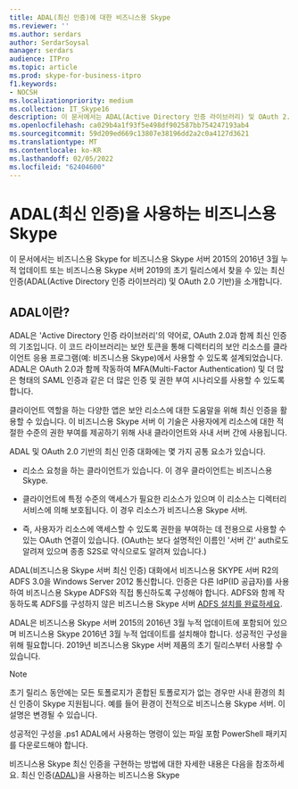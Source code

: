 ```yaml
---
title: ADAL(최신 인증)에 대한 비즈니스용 Skype
ms.reviewer: ''
ms.author: serdars
author: SerdarSoysal
manager: serdars
audience: ITPro
ms.topic: article
ms.prod: skype-for-business-itpro
f1.keywords:
- NOCSH
ms.localizationpriority: medium
ms.collection: IT_Skype16
description: 이 문서에서는 ADAL(Active Directory 인증 라이브러리) 및 OAuth 2.0 기반의 최신 인증에 대해 설명합니다.
ms.openlocfilehash: ca029b4a1f93f5e498df902587bb754247193ab4
ms.sourcegitcommit: 59d209ed669c13807e38196dd2a2c0a4127d3621
ms.translationtype: MT
ms.contentlocale: ko-KR
ms.lasthandoff: 02/05/2022
ms.locfileid: "62404600"
---
```

# <a name="how-to-use-modern-authentication-adal-with-skype-for-business"></a>ADAL(최신 인증)을 사용하는 비즈니스용 Skype
 
이 문서에서는 비즈니스용 Skype for 비즈니스용 Skype 서버 2015의 2016년 3월 누적 업데이트 또는 비즈니스용 Skype 서버 2019의 초기 릴리스에서 찾을 수 있는 최신 인증(ADAL(Active Directory 인증 라이브러리) 및 OAuth 2.0 기반)을 소개합니다.
  
## <a name="what-is-adal"></a>ADAL이란?

ADAL은 'Active Directory 인증 라이브러리'의 약어로, OAuth 2.0과 함께 최신 인증의 기조입니다. 이 코드 라이브러리는 보안 토큰을 통해 디렉터리의 보안 리소스를 클라이언트 응용 프로그램(예: 비즈니스용 Skype)에서 사용할 수 있도록 설계되었습니다. ADAL은 OAuth 2.0과 함께 작동하여 MFA(Multi-Factor Authentication) 및 더 많은 형태의 SAML 인증과 같은 더 많은 인증 및 권한 부여 시나리오를 사용할 수 있도록 합니다.
  
클라이언트 역할을 하는 다양한 앱은 보안 리소스에 대한 도움말을 위해 최신 인증을 활용할 수 있습니다. 이 비즈니스용 Skype 서버 이 기술은 사용자에게 리소스에 대한 적절한 수준의 권한 부여를 제공하기 위해 사내 클라이언트와 사내 서버 간에 사용됩니다.
  
ADAL 및 OAuth 2.0 기반의 최신 인증 대화에는 몇 가지 공통 요소가 있습니다.
  
- 리소스 요청을 하는 클라이언트가 있습니다. 이 경우 클라이언트는 비즈니스용 Skype.
    
- 클라이언트에 특정 수준의 액세스가 필요한 리소스가 있으며 이 리소스는 디렉터리 서비스에 의해 보호됩니다. 이 경우 리소스가 비즈니스용 Skype 서버.
    
- 즉, 사용자가 리소스에 액세스할 수 있도록 권한을 부여하는 데 전용으로 사용할 수 있는 OAuth 연결이 있습니다. (OAuth는 보다 설명적인 이름인 '서버 간' auth로도 알려져 있으며 종종 S2S로 약식으로도 알려져 있습니다.)
    
ADAL(비즈니스용 Skype 서버 최신 인증) 대화에서 비즈니스용 SKYPE 서버 R2의 ADFS 3.0을 Windows Server 2012 통신합니다. 인증은 다른 IdP(ID 공급자)를 사용하여 비즈니스용 Skype ADFS와 직접 통신하도록 구성해야 합니다. ADFS와 함께 작동하도록 ADFS를 구성하지 않은 비즈니스용 Skype 서버 [ADFS 설치를 완료하세요](/previous-versions/windows/it-pro/windows-server-2008-R2-and-2008/dd727938(v=ws.10)).
  
ADAL은 비즈니스용 Skype 서버 2015의 2016년 3월 누적 업데이트에 포함되어 있으며 비즈니스용 Skype 2016년 3월 누적 업데이트를 설치해야 합니다. 성공적인 구성을 위해 필요합니다.  2019년 비즈니스용 Skype 서버 제품의 초기 릴리스부터 사용할 수 있습니다.
  
> [!NOTE]
> 초기 릴리스 동안에는 모든 토폴로지가 혼합된 토폴로지가 없는 경우만 사내 환경의 최신 인증이 Skype 지원됩니다. 예를 들어 환경이 전적으로 비즈니스용 Skype 서버. 이 설명은 변경될 수 있습니다. 
  
성공적인 구성을 .ps1 ADAL에서 사용하는 명령이 있는 파일 포함 PowerShell 패키지를 다운로드해야 합니다.

비즈니스용 Skype 최신 인증을 구현하는 방법에 대한 자세한 내용은 다음을 참조하세요. 최신 인증([ADAL](/microsoft-365/enterprise/hybrid-modern-auth-overview))을 사용하는 비즈니스용 Skype
